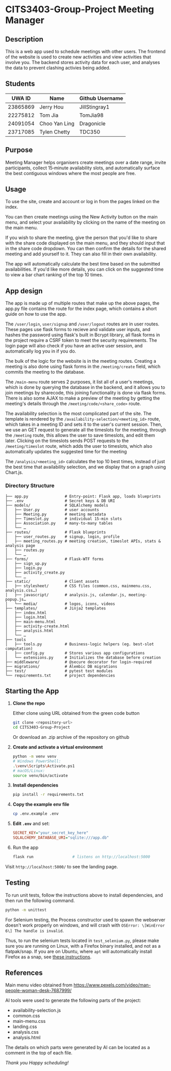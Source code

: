 # CITS3403-Group-Project Meeting Manager

  ## Description

  This is a web app used to schedule meetings with other users. The frontend of the website is used to create new activities and view activities that involve you. The backend stores activity data for each user, and analyses the data to prevent clashing activies being added.
  
  ## Students

  |UWA ID|Name|Github Username|
  |---|---|---|
  |23865869|Jerry Hou|JillStingray1|
  |22275812|Tom Jia|TomJia98|
  |24091054|Choo Yan Ling|Dragonicle|
  |23717085|Tylen Chetty|TDC350


## Purpose

Meeting Manager helps organisers create meetings over a date range, invite participants, collect 15‑minute availability slots, and automatically surface the best contiguous windows where the most people are free.

## Usage
To use the site, create and account or log in from the pages linked on the index.

You can then create meetings using the New Activity button on the main menu, and select your availability by clicking on the name of the meeting on the main menu.

If you wish to share the meeting, give the person that you'd like to share with the share code displayed on the main menu, and they should input that in the share code dropdown. You can then confirm the details for the shared meeting and add yourself to it. They can also fill in their own availability.

The app will automatically calculate the best time based on the submitted availabilities. If you'd like more details, you can click on the suggested time to view a bar chart ranking of the top 10 times.

## App design
The app is made up of multiple routes that make up the above pages, the app.py file contains the route for the index page, which contains a short guide on how to use the app.

The `/user/login`, `user/signup` and `/user/logout` routes are in user routes. These pages use flask forms to recieve and validate user inputs, and hashes the password using flask's built in Bcrypt library, all flask forms in the project require a CSRF token to meet the security requirements. The login page will also check if you have an active user session, and automatically log you in if you do.

The bulk of the logic for the website is in the meeting routes. Creating a meeting is also done using flask forms in the `/meeting/create` field, which commits the meeting to the database. 

The `/main-menu` route serves 2 purposes, it list all of a user's meetings, which is done by querying the database in the backend, and it allows you to join meetings by sharecode, this joining functionality is done via flask forms. There is also some AJAX to make a preview of the meeting by getting the meeting's details through the `/meeting/code/<share_code>` route. 

The availability selection is the most complicated part of the site. The template is rendered by the `/availability-selection/<meeting_id>` route, which takes in a meeting ID and sets it to the user's current session. Then, we use an GET request to generate all the timeslots for the meeting, through the `/meeting` route, this allows the user to save timeslots, and edit them later. Clicking on the timeslots sends POST requests to the `/meeting/timeslot` route, which adds the user to timeslots, which also automatically updates the suggested time for the meeting

The `/analysis/<meeting_id>` calculates the top 10 best times, instead of just the best time that availability selection, and we display that on a graph using Chart.js.
### Directory Structure

```
├── app.py                # Entry-point: Flask app, loads blueprints
├── .env                  # Secret keys & DB URI
├── models/               # SQLAlchemy models
│   ├── User.py           # user accounts
│   ├── Meeting.py        # meeting metadata
│   ├── Timeslot.py       # individual 15-min slots
│   ├── Association.py    # many-to-many tables
│   └── …                 
├── routes/               # Flask blueprints
│   ├── user_routes.py    # signup, login, profile
│   ├── meeting_routes.py # meeting creation, timeslot APIs, stats & analysis page
│   ├── routes.py
│   └── …                 
├── forms/                # Flask-WTF forms
│   ├── sign_up.py        
│   ├── login.py          
│   ├── activity_create.py
│   └── …                 
├── static/               # Client assets
│   ├── stylesheet/       # CSS files (common.css, mainmenu.css, analysis.css…)
│   ├── javascript/       # analysis.js, calendar.js, meeting-popup.js…
│   └── media/            # logos, icons, videos
├── templates/            # Jinja2 templates
│   ├── index.html        
│   ├── login.html        
│   ├── main-menu.html    
│   ├── activity-create.html
│   ├── analysis.html     
│   └── …                 
├── tools
│   ├── tools.py          # Business-logic helpers (eg. best-slot computation)
│   ├── config.py         # Stores various app configurations
│   └── extensions.py     # Initializes the database before creation
├── middleware/           # @secure decorator for login-required
├── migrations/           # Alembic DB migrations
├── test/                 # pytest test modules
└── requirements.txt      # project dependencies
```





## Starting the App

1. **Clone the repo**

   Either clone using URL obtained from the green code button
   ```bash
   git clone <repository-url>
   cd CITS3403-Group-Project
   ```
   Or download an .zip archive of the repository on github

2. **Create and activate a virtual environment**

   ```bash
   python -m venv venv
   # Windows PowerShell:
   .\venv\Scripts\Activate.ps1
   # macOS/Linux:
   source venv/bin/activate
   ```

3. **Install dependencies**

   ```bash
   pip install -r requirements.txt
   ```

4. **Copy the example env file**

   ```bash
   cp .env.example .env
   ```

5. **Edit `.env`** and set:

   ```ini
   SECRET_KEY="your_secret_key_here"
   SQLALCHEMY_DATABASE_URI="sqlite:///app.db"
   ```
6. Run the app
   ```bash
   flask run                 # listens on http://localhost:5000
   ```

Visit `http://localhost:5000/` to see the landing page.





## Testing

To run unit tests, follow the instructions above to install dependencies, and then run the following command.
```bash
python -m unittest
```

For Selenium testing, the Process constructor used to spawn the webserver doesn't work properly on windows, and will crash with `OSError: \[WinError 6\] The handle is invalid`.

Thus, to run the selenium tests located in `test_selenium.py`, please make sure you are running on Linux, with a Firefox binary installed, and not as a flatpak/snap. If you are on Ubuntu, where `apt` will automatically install Firefox as a snap, see [these instructions](https://askubuntu.com/questions/1399383/how-to-install-firefox-as-a-traditional-deb-package-without-snap-in-ubuntu-22).



## References
Main menu video obtained from https://www.pexels.com/video/man-people-woman-desk-7687999/

AI tools were used to generate the following parts of the project:
- availability-selection.js
- common.css
- main-menu.css
- landing.css
- analysis.css
- analysis.html

The details on which parts were generated by AI can be located as a comment in the top of each file.

*Thank you Happy scheduling!*
